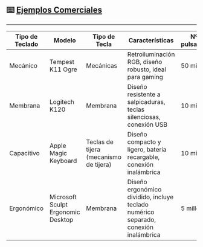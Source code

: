 ## ⌨️ [Ejemplos Comerciales](README.md)

---
| Tipo de Teclado | Modelo | Tipo de Tecla | Características | Nº de pulsaciones | Precio |
|-----------------|--------|---------------|-----------------|-------------------|--------|
| Mecánico | Tempest K11 Ogre | Mecánicas | Retroiluminación RGB, diseño robusto, ideal para gaming | 50 millones | 30 € |
| Membrana | Logitech K120 | Membrana | Diseño resistente a salpicaduras, teclas silenciosas, conexión USB | 10 millones | 12,99 € |
| Capacitivo | Apple Magic Keyboard | Teclas de tijera (mecanismo de tijera) | Diseño compacto y ligero, batería recargable, conexión inalámbrica | 10 millones | 99 € |
| Ergonómico | Microsoft Sculpt Ergonomic Desktop | Membrana | Diseño ergonómico dividido, incluye teclado numérico separado, conexión inalámbrica | 5 millones | 129,99 € |

